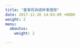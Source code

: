 ```yaml
---
title: "董事局與總幹事團隊"
date: 2017-12-26 14:03:09 +0800
weight: 2
menu:
  aboutus:
    weight: 2

---
```

